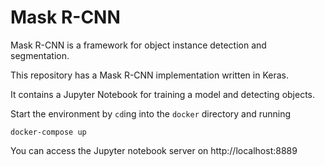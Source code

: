 # Mask R-CNN

Mask R-CNN is a framework for object instance detection and segmentation.

This repository has a Mask R-CNN implementation written in Keras.

It contains a Jupyter Notebook for training a model and detecting objects.

Start the environment by `cd`ing into the `docker` directory and running

    docker-compose up

You can access the Jupyter notebook server on http://localhost:8889
